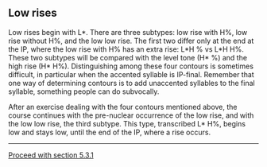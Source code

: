 Low rises
---------

Low rises begin with L\*. There are three subtypes: low rise with H%, low rise without H%, and the low low rise. The first two differ only at the end at the IP, where the low rise with H% has an extra rise: L\*H % vs L\*H H%. These two subtypes will be compared with the level tone (H\* %) and the high rise (H\* H%). Distinguishing among these four contours is sometimes difficult, in particular when the accented syllable is IP-final. Remember that one way of determining contours is to add unaccented syllables to the final syllable, something people can do subvocally.

After an exercise dealing with the four contours mentioned above, the course continues with the pre-nuclear occurrence of the low rise, and with the low low rise, the third subtype. This type, transcribed L\* H%, begins low and stays low, until the end of the IP, where a rise occurs.

* * *

[Proceed with section 5.3.1](rise3_1.htm)